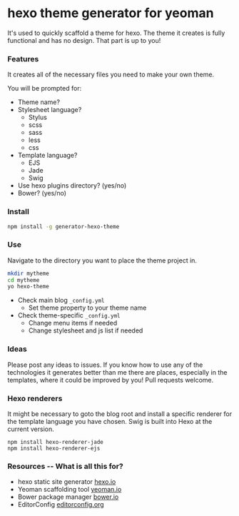 
# hexo theme generator for yeoman
It's used to quickly scaffold a theme for hexo. The theme it creates is fully functional and has no design. That part is up to you!

### Features
It creates all of the necessary files you need to make your own theme.

You will be prompted for:
+ Theme name?
+ Stylesheet language?
  * Stylus
  * scss
  * sass
  * less
  * css
+ Template language?
  * EJS
  * Jade
  * Swig
+ Use hexo plugins directory? (yes/no)
+ Bower? (yes/no)

### Install
```sh
npm install -g generator-hexo-theme
```

### Use
Navigate to the directory you want to place the theme project in.
```sh
mkdir mytheme
cd mytheme
yo hexo-theme
```

+ Check main blog `_config.yml`
  * Set theme property to your theme name
+ Check theme-specific `_config.yml`
  * Change menu items if needed
  * Change stylesheet and js list if needed

### Ideas
Please post any ideas to issues. If you know how to use any of the technologies it generates better than me there are places, especially in the templates, where it could be improved by you! Pull requests welcome.

### Hexo renderers
It might be necessary to goto the blog root and install a specific renderer for the template language you have chosen. Swig is built into Hexo at the current version.
```
npm install hexo-renderer-jade
npm install hexo-renderer-ejs
```

### Resources -- What is all this for?
+ hexo static site generator [hexo.io](http://hexo.io)
+ Yeoman scaffolding tool [yeoman.io](http://yeoman.io)
+ Bower package manager [bower.io](http://bower.io)
+ EditorConfig [editorconfig.org](http://editorconfig.org)
